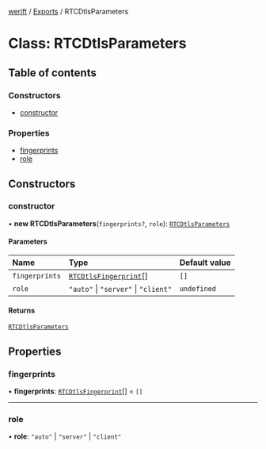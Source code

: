 [werift](../README.md) / [Exports](../modules.md) / RTCDtlsParameters

# Class: RTCDtlsParameters

## Table of contents

### Constructors

- [constructor](RTCDtlsParameters.md#constructor)

### Properties

- [fingerprints](RTCDtlsParameters.md#fingerprints)
- [role](RTCDtlsParameters.md#role)

## Constructors

### constructor

• **new RTCDtlsParameters**(`fingerprints?`, `role`): [`RTCDtlsParameters`](RTCDtlsParameters.md)

#### Parameters

| Name | Type | Default value |
| :------ | :------ | :------ |
| `fingerprints` | [`RTCDtlsFingerprint`](RTCDtlsFingerprint.md)[] | `[]` |
| `role` | ``"auto"`` \| ``"server"`` \| ``"client"`` | `undefined` |

#### Returns

[`RTCDtlsParameters`](RTCDtlsParameters.md)

## Properties

### fingerprints

• **fingerprints**: [`RTCDtlsFingerprint`](RTCDtlsFingerprint.md)[] = `[]`

___

### role

• **role**: ``"auto"`` \| ``"server"`` \| ``"client"``
